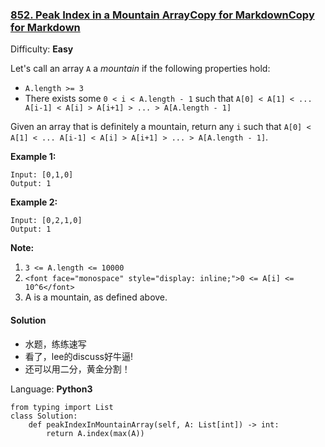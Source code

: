 ### [852\. Peak Index in a Mountain ArrayCopy for MarkdownCopy for Markdown](https://leetcode.com/problems/peak-index-in-a-mountain-array/)

Difficulty: **Easy**


Let's call an array `A` a _mountain_ if the following properties hold:

*   `A.length >= 3`
*   There exists some `0 < i < A.length - 1` such that `A[0] < A[1] < ... A[i-1] < A[i] > A[i+1] > ... > A[A.length - 1]`

Given an array that is definitely a mountain, return any `i` such that `A[0] < A[1] < ... A[i-1] < A[i] > A[i+1] > ... > A[A.length - 1]`.

**Example 1:**

```
Input: [0,1,0]
Output: 1
```


**Example 2:**

```
Input: [0,2,1,0]
Output: 1
```


**Note:**

1.  `3 <= A.length <= 10000`
2.  `<font face="monospace" style="display: inline;">0 <= A[i] <= 10^6</font>`
3.  A is a mountain, as defined above.


#### Solution
- 水题，练练速写
- 看了，lee的discuss好牛逼!
- 还可以用二分，黄金分割！

Language: **Python3**

```python3
from typing import List
class Solution:
    def peakIndexInMountainArray(self, A: List[int]) -> int:
        return A.index(max(A))
```